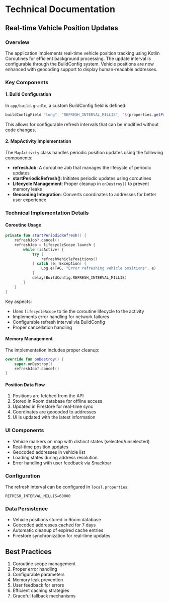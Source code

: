 # Technical Documentation

## Real-time Vehicle Position Updates

### Overview
The application implements real-time vehicle position tracking using Kotlin Coroutines for efficient background processing. The update interval is configurable through the BuildConfig system. Vehicle positions are now enhanced with geocoding support to display human-readable addresses.

### Key Components

#### 1. Build Configuration
In `app/build.gradle`, a custom BuildConfig field is defined:
```groovy
buildConfigField "long", "REFRESH_INTERVAL_MILLIS", "${properties.getProperty('REFRESH_INTERVAL_MILLIS', '60000')}L"
```
This allows for configurable refresh intervals that can be modified without code changes.

#### 2. MapActivity Implementation
The `MapActivity` class handles periodic position updates using the following components:

- **refreshJob**: A coroutine Job that manages the lifecycle of periodic updates
- **startPeriodicRefresh()**: Initiates periodic updates using coroutines
- **Lifecycle Management**: Proper cleanup in `onDestroy()` to prevent memory leaks
- **Geocoding Integration**: Converts coordinates to addresses for better user experience

### Technical Implementation Details

#### Coroutine Usage
```kotlin
private fun startPeriodicRefresh() {
    refreshJob?.cancel()
    refreshJob = lifecycleScope.launch {
        while (isActive) {
            try {
                refreshVehiclePositions()
            } catch (e: Exception) {
                Log.e(TAG, "Error refreshing vehicle positions", e)
            }
            delay(BuildConfig.REFRESH_INTERVAL_MILLIS)
        }
    }
}
```

Key aspects:
- Uses `lifecycleScope` to tie the coroutine lifecycle to the activity
- Implements error handling for network failures
- Configurable refresh interval via BuildConfig
- Proper cancellation handling

#### Memory Management
The implementation includes proper cleanup:
```kotlin
override fun onDestroy() {
    super.onDestroy()
    refreshJob?.cancel()
}
```

#### Position Data Flow
1. Positions are fetched from the API
2. Stored in Room database for offline access
3. Updated in Firestore for real-time sync
4. Coordinates are geocoded to addresses
5. UI is updated with the latest information

### UI Components
- Vehicle markers on map with distinct states (selected/unselected)
- Real-time position updates
- Geocoded addresses in vehicle list
- Loading states during address resolution
- Error handling with user feedback via Snackbar

### Configuration
The refresh interval can be configured in `local.properties`:
```properties
REFRESH_INTERVAL_MILLIS=60000
```

### Data Persistence
- Vehicle positions stored in Room database
- Geocoded addresses cached for 7 days
- Automatic cleanup of expired cache entries
- Firestore synchronization for real-time updates

## Best Practices
1. Coroutine scope management
2. Proper error handling
3. Configurable parameters
4. Memory leak prevention
5. User feedback for errors
6. Efficient caching strategies
7. Graceful fallback mechanisms 
